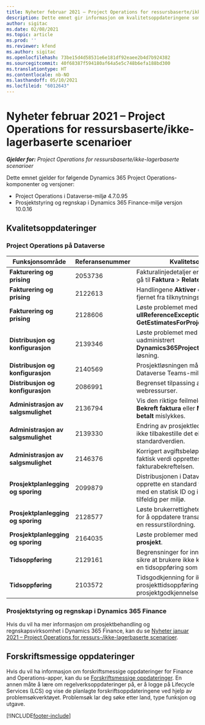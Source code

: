 ```yaml
---
title: Nyheter februar 2021 – Project Operations for ressursbaserte/ikke-lagerbaserte scenarioer
description: Dette emnet gir informasjon om kvalitetsoppdateringene som er tilgjengelige i februar 2021-versjonen av Project Operations for ressursbaserte/ikke-lagerførte scenarioer.
author: sigitac
ms.date: 02/08/2021
ms.topic: article
ms.prod: ''
ms.reviewer: kfend
ms.author: sigitac
ms.openlocfilehash: 73be15d4d58531e6e181df92eaee2b4d7b924382
ms.sourcegitcommit: 40f68387f594180af64a5e5c748b6efa188bd300
ms.translationtype: HT
ms.contentlocale: nb-NO
ms.lasthandoff: 05/10/2021
ms.locfileid: "6012643"
---
```

# <a name="whats-new-february-2021---project-operations-for-resourcenon-stocked-based-scenarios"></a>Nyheter februar 2021 – Project Operations for ressursbaserte/ikke-lagerbaserte scenarioer

_**Gjelder for:** Project Operations for ressursbaserte/ikke-lagerbaserte scenarioer_

Dette emnet gjelder for følgende Dynamics 365 Project Operations-komponenter og versjoner:

- Project Operations i Dataverse-miljø 4.7.0.95
- Prosjektstyring og regnskap i Dynamics 365 Finance-miljø versjon 10.0.16 

## <a name="quality-updates"></a>Kvalitetsoppdateringer

### <a name="project-operations-on-dataverse"></a>Project Operations på Dataverse

| **Funksjonsområde** | **Referansenummer** | **Kvalitetsoppdatering** |
| --- | --- | --- |
| **Fakturering og prising** | 2053736 | Fakturalinjedetaljer er nå tilgjengelige ved å gå til **Faktura** > **Relatert informasjon**. |
| **Fakturering og prising** | 2122613 | Handlingene **Aktiver** og **Deaktiver** ble fjernet fra tilknytningsenhetene for **Prisliste**. |
| **Fakturering og prising** | 2128606 | Løste problemet med **ullReferenceException** i plugin-modulen **GetEstimatesForProject**. |
| **Distribusjon og konfigurasjon** | 2139346 | Løste problemet med import av uadministrert **Dynamics365ProjectOperationsDualWrite**-løsning. |
| **Distribusjon og konfigurasjon** | 2140569 | Prosjektløsningen må ikke installeres i Dataverse Teams-miljøene. |
| **Distribusjon og konfigurasjon** | 2086991 | Begrenset tilpassing av lokalisering av webressurser. |
| **Administrasjon av salgsmulighet** | 2136794 | Vis den riktige feilmeldingen når prosessen **Bekreft faktura** eller **Merk faktura som betalt** mislykkes. |
| **Administrasjon av salgsmulighet** | 2139330 | Endring av prosjektlederen i et prosjekt kan ikke tilbakestille det eiende firmaet tilbake til standardverdien. |
| **Administrasjon av salgsmulighet** | 2146376 | Korrigert avgiftsbeløp i en ikke-belastbar faktisk verdi opprettes fra fakturabekreftelsen. |
| **Prosjektplanlegging og sporing** | 2099879 | Distribusjonen i Dataverse-miljøet må opprette en standard transaksjonskategori med en statisk ID og ikke generere én tilfeldig per miljø. |
| **Prosjektplanlegging og sporing** | 2128577 | Løste brukerrettighetene for prosjektservice for å oppdatere transaksjonskategorien for en ressurstilordning. |
| **Prosjektplanlegging og sporing** | 2164035 | Løste problemer med funksjonen **Kopier prosjekt**. |
| **Tidsoppføring** | 2129161 | Begrensninger for inntasting brukes for å sikre at brukere ikke kan endre og oppdatere en tidsoppføring som er sendt eller godkjent. |
| **Tidsoppføring** | 2103572 | Tidsgodkjenning for ikke-prosjekttidsoppføringer kan ikke se etter prosjektgodkjennelsesrolle. |

### <a name="project-management-and-accounting-in-dynamics-365-finance"></a>Prosjektstyring og regnskap i Dynamics 365 Finance 

Hvis du vil ha mer informasjon om prosjektbehandling og regnskapsvirksomhet i Dynamics 365 Finance, kan du se [Nyheter januar 2021 – Project Operations for ressurs-/ikke-lagerbaserte scenarioer](whats-new-jan-2021-resource-based.md).


## <a name="regulatory-updates"></a>Forskriftsmessige oppdateringer

Hvis du vil ha informasjon om forskriftsmessige oppdateringer for Finance and Operations-apper, kan du se [Forskriftsmessige oppdateringer](/dynamics365/finance/localizations/regulatory-updates). En annen måte å lære om regelverksoppdateringer på, er å logge på Lifecycle Services (LCS) og vise de planlagte forskriftsoppdateringene ved hjelp av problemsøkverktøyet. Problemsøk lar deg søke etter land, type funksjon og utgave.


[!INCLUDE[footer-include](../includes/footer-banner.md)]